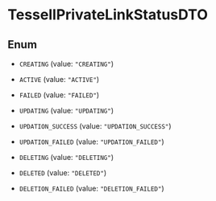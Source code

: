 

# TessellPrivateLinkStatusDTO

## Enum


* `CREATING` (value: `"CREATING"`)

* `ACTIVE` (value: `"ACTIVE"`)

* `FAILED` (value: `"FAILED"`)

* `UPDATING` (value: `"UPDATING"`)

* `UPDATION_SUCCESS` (value: `"UPDATION_SUCCESS"`)

* `UPDATION_FAILED` (value: `"UPDATION_FAILED"`)

* `DELETING` (value: `"DELETING"`)

* `DELETED` (value: `"DELETED"`)

* `DELETION_FAILED` (value: `"DELETION_FAILED"`)



